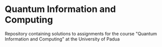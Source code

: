 # Quantum Information and Computing
Repository containing solutions to assignments for the course "Quantum Information and Computing" at the University of Padua
